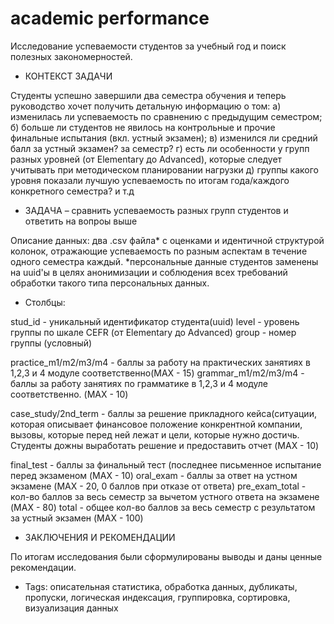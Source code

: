 # academic performance
Исследование успеваемости студентов за учебный год и поиск полезных закономерностей.

- КОНТЕКСТ ЗАДАЧИ

Студенты успешно завершили два семестра обучения и теперь руководство хочет получить детальную информацию о том: а) изменилась ли успеваемость по сравнению с предыдущим семестром; б) больше ли студентов не явилось на контрольные и прочие финальные испытания (вкл. устный экзамен); в) изменился ли средний балл за устный экзамен? за семестр? г) есть ли особенности у групп разных уровней (от Elementary до Advanced), которые следует учитывать при методическом планировании нагрузки д) группы какого уровня показали лучшую успеваемость по итогам года/каждого конкретного семестра? и т.д

- ЗАДАЧА – сравнить успеваемость разных групп студентов и ответить на вопроы выше

Описание данных: два .csv файла* с оценками и идентичной структурой колонок, отражающие успеваемость по разным аспектам в течение одного семестра каждый. *персональные данные студентов заменены на uuid'ы в целях анонимизации и соблюдения всех требований обработки такого типа персональных данных.

- Столбцы:

stud_id - уникальный идентификатор студента(uuid)
level - уровень группы по шкале CEFR (от Elementary до Advanced)
group - номер группы (условный)

practice_m1/m2/m3/m4 - баллы за работу на практических занятиях в 1,2,3 и 4 модуле соответственно(MAX - 15)
grammar_m1/m2/m3/m4 - баллы за работу занятиях по грамматике в 1,2,3 и 4 модуле соответственно. (MAX - 10)

case_study/2nd_term - баллы за решение прикладного кейса(ситуации, которая описывает финансовое положение конкрентной компании, вызовы, которые перед ней лежат и цели, которые нужно достичь. Студенты дожны выработать решение и предоставить отчет (MAX - 10)

final_test - баллы за финальный тест (последнее письменное испытание перед экзаменом (MAX - 10)
oral_exam - баллы за ответ на устном экзамене (MAX - 20, 0 баллов при отказе от ответа)
pre_exam_total - кол-во баллов за весь семестр за вычетом устного ответа на экзамене (MAX - 80)
total - общее кол-во баллов за весь семестр с результатом за устный экзамен (MAX - 100)

- ЗАКЛЮЧЕНИЯ И РЕКОМЕНДАЦИИ

По итогам исследования были сформулированы выводы и даны ценные рекомендации.

- Tags:
описательная статистика, обработка данных, дубликаты, пропуски, логическая индексация, группировка, сортировка, визуализация данных
